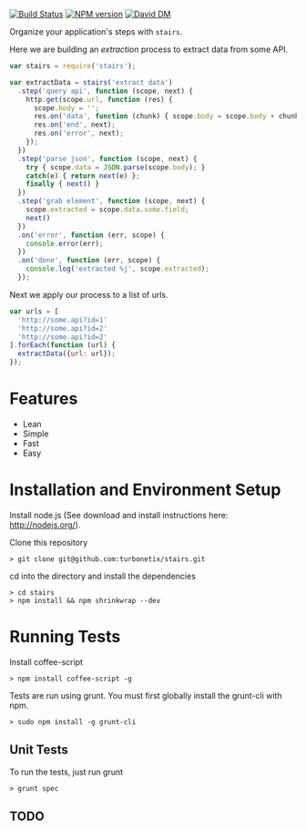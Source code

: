 [![Build Status](https://travis-ci.org/turbonetix/stairs.svg?branch=master)](https://travis-ci.org/turbonetix/stairs)
[![NPM version](https://badge.fury.io/js/stairs.svg)](http://badge.fury.io/js/stairs)
[![David DM](https://david-dm.org/turbonetix/stairs.png)](https://david-dm.org/turbonetix/stairs.png)

Organize your application's steps with `stairs`.

Here we are building an *extraction* process to extract data from some API.

```javascript
var stairs = require('stairs');

var extractData = stairs('extract data')
  .step('query api', function (scope, next) {
    http.get(scope.url, function (res) {
      scope.body = '';
      res.on('data', function (chunk) { scope.body = scope.body + chunk; });
      res.on('end', next);
      res.on('error', next);
    });
  })
  .step('parse json', function (scope, next) {
    try { scope.data = JSON.parse(scope.body); } 
    catch(e) { return next(e) };
    finally { next() }
  })
  .step('grab element', function (scope, next) {
    scope.extracted = scope.data.some.field;
    next()
  })
  .on('error', function (err, scope) { 
    console.error(err);
  }) 
  .on('done', function (err, scope) {
    console.log('extracted %j', scope.extracted);
  });
```

Next we apply our process to a list of urls.

```javascript
var urls = [
  'http://some.api?id=1'
  'http://some.api?id=2'
  'http://some.api?id=2'
].forEach(function (url) {
  extractData({url: url});
});
```

# Features

* Lean
* Simple
* Fast
* Easy

# Installation and Environment Setup

Install node.js (See download and install instructions here: http://nodejs.org/).

Clone this repository

    > git clone git@github.com:turbonetix/stairs.git

cd into the directory and install the dependencies

    > cd stairs
    > npm install && npm shrinkwrap --dev

# Running Tests

Install coffee-script

    > npm install coffee-script -g

Tests are run using grunt.  You must first globally install the grunt-cli with npm.

    > sudo npm install -g grunt-cli

## Unit Tests

To run the tests, just run grunt

    > grunt spec

## TODO
